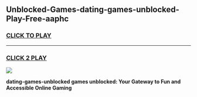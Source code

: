 
## Unblocked-Games-dating-games-unblocked-Play-Free-aaphc
<h3>
<a href="https://premium76.site?title=dating-games-unblocked&ref=20A">CLICK TO PLAY</a></h3>
<hr>

<h3>
<a href="https://premium76.site?title=dating-games-unblocked&ref=20A">CLICK 2 PLAY</a>
  
</h3>

<a href="https://premium76.site?title=dating-games-unblocked&ref=20A"><img src="https://clearcache.store/games.png"></a>


**dating-games-unblocked games unblocked: Your Gateway to Fun and Accessible Online Gaming**
